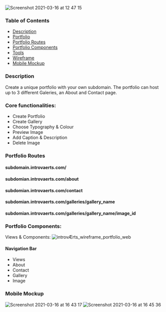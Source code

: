 ![Screenshot 2021-03-16 at 12 47 15](https://user-images.githubusercontent.com/74352389/111304219-c4fa1d00-8655-11eb-8894-4eef4c794558.png)

### Table of Contents

- [Description](#Description)
- [Portfolio](#Core-functionalities)
- [Portfolio Routes](#Portfolio-Routes)
- [Portfolio Components](#components)
- [Tools](#tools)
- [Wireframe](#wireframe)
- [Mobile Mockup](#Mobile-Mockup)

### Description

Create a unique portfolio with your own subdomain. The portfolio can host up to 3 different Galeries, an About and Contact page.

### Core functionalities:

- Create Portfolio
- Create Gallery
- Choose Typography & Colour
- Preview Image
- Add Caption & Description
- Delete Image

### Portfolio Routes

#### subdomain.introvaerts.com/

#### subdomian.introvaerts.com/about

#### subdomian.introvaerts.com/contact

#### subdomian.introvaerts.com/galleries/gallery_name

#### subdomian.introvaerts.com/galleries/gallery_name/image_id

### Portfolio Components:

 Views & Components:
  ![introvÆrts_wireframe_portfolio_web](https://user-images.githubusercontent.com/74352389/110110003-7d9aa380-7dae-11eb-996f-a546abcfab8c.png)

#### Navigation Bar

- Views
- About
- Contact
- Gallery
- Image

### Mobile Mockup 
![Screenshot 2021-03-16 at 16 43 17](https://user-images.githubusercontent.com/74352389/111338681-6776c800-8677-11eb-835e-8da50cfbaf04.png)
![Screenshot 2021-03-16 at 16 45 36](https://user-images.githubusercontent.com/74352389/111338831-8d9c6800-8677-11eb-83ef-f164dc3834cf.png)


<!-- App.js we need
- All information from Subdomain
- Names and ids of galleries

60487bfca696095204ef991b subdomain

"_id": "60487c5da696095204ef991c",
"name": "Photographs"

  60487de10eb3050815a82195
  60487e060eb3050815a82196
  60487e0f0eb3050815a82197

"_id": "60487c71a696095204ef991d",
"name": "Festival"
  60487e1e0eb3050815a82198
  60487e280eb3050815a82199 -->
